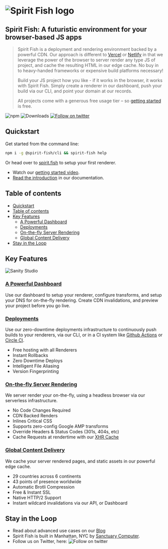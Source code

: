 # ![Spirit Fish logo](https://cdn.jsdelivr.net/gh/spirit-fish/cli@main/spirit_fish_logo.svg)

## Spirit Fish: A futuristic environment for your browser-based JS apps

> Spirit Fish is a deployment and rendering environment backed by a powerful CDN. Our approach is different to [Vercel](https://vercel.com/) or [Netlify](https://www.netlify.com/) in that we leverage the power of the browser to server render any type JS of project, and cache the resulting HTML in our edge cache. No buy in to heavy-handed frameworks or expensive build platforms necessary!
>
> Build your JS project how you like - if it works in the browser, it works with Spirit Fish. Simply create a renderer in our dashboard, push your build via our CLI, and point your domain at our records.
>
> All projects come with a generous free usage tier – so [getting started](https://intercom.help/spirit-fish/en/collections/1930477-getting-started) is free.

![npm](https://img.shields.io/npm/v/@spirit-fish/cli) ![Downloads](https://img.shields.io/npm/dm/@spirit-fish/cli) [![Follow on twitter](https://img.shields.io/twitter/follow/sanctucompu?style=flat&color=blue)](https://twitter.com/sanctucompu)

## Quickstart

Get started from the command line:

```bash
npm i -g @spirit-fish/cli && spirit-fish help
```

Or head over to [spirit.fish](https://www.spirit.fish) to setup your first renderer.

- Watch our [getting started video](TODO).
- [Read the introduction](https://intercom.help/spirit-fish/en/) in our documentation.

## Table of contents

- [Quickstart](#quickstart)
- [Table of contents](#table-of-contents)
- [Key Features](#key-features)
  - [A Powerful Dashboard](#a-powerful-dashboard)
  - [Deployments](#deployments)
  - [On-the-fly Server Rendering](#on-the-fly-server-rendering)
  - [Global Content Delivery](#global-content-delivery)
- [Stay in the Loop](#stay-in-the-loop)

## Key Features

![Sanity Studio](https://www.spiritfish.xyz/assets/dashboard-62a2b3d6167d0792ee9737f7a040c3b964160b1bf4185d43e449683a0586b9a0.png)

### [A Powerful Dashboard](https://www.spirit.fish)

Use our dashboard to setup your renderer, configure transforms, and setup your DNS for on-the-fly rendering. Create CDN invalidations, and preview your project before you go live.

### [Deployments](https://www.spirit.fish/features/deployments)

Use our zero-downtime deployments infrastructure to continuously push builds to your renderers, via our CLI, or in a CI system like [Github Actions](https://github.com/features/actions) or [Circle CI](https://circleci.com/).

- Free hosting with all Renderers
- Instant Rollbacks
- Zero Downtime Deploys
- Intelligent File Aliasing
- Version Fingerprinting

### [On-the-fly Server Rendering](https://www.spirit.fish/features/rendering)

We server render your on-the-fly, using a headless browser via our serverless infrastructure.

- No Code Changes Required
- CDN Backed Renders
- Inlines Critical CSS
- Supports zero-config Google AMP transforms
- Override Headers & Status Codes (301s, 404s, etc)
- Cache Requests at rendertime with our [XHR Cache](https://github.com/spirit-fish/xhr-cache)

### [Global Content Delivery](https://www.spirit.fish/features/cdn)

We cache your server rendered pages, and static assets in our powerful edge cache.

- 29 countries across 6 continents
- 43 points of presence worldwide
- Automatic Brotli Compression
- Free & Instant SSL
- Native HTTP/2 Support
- Instant wildcard invalidations via our API, or Dashboard


## Stay in the Loop

- Read about advanced use cases on our [Blog](https://www.spirit.fish/blog)
- Spirit Fish is built in Manhattan, NYC by [Sanctuary Computer](https://www.sanctuary.computer).
- Follow us on Twitter, here:
![Follow on twitter](https://img.shields.io/twitter/follow/sanctucompu?style=flat&color=blue)
